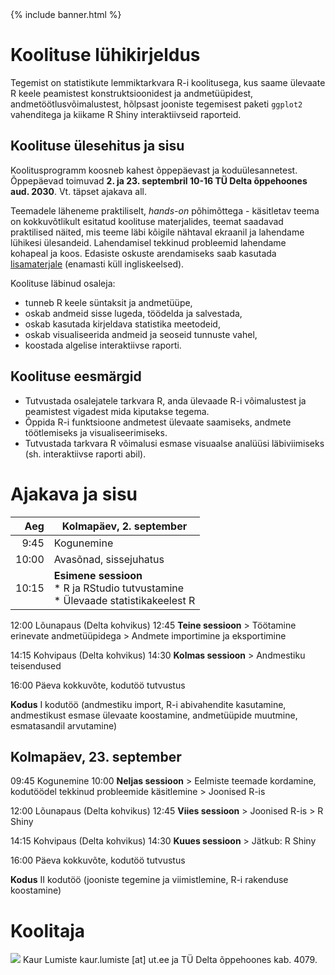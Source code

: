 ﻿---
layout: frontpage
---

<div class="head_example">
 {% include banner.html %}
</div>


# Koolituse lühikirjeldus

Tegemist on statistikute lemmiktarkvara R-i koolitusega, kus saame ülevaate R keele peamistest konstruktsioonidest ja andmetüüpidest, andmetöötlusvõimalustest, hõlpsast jooniste tegemisest paketi `ggplot2` vahenditega ja kiikame R Shiny interaktiivseid raporteid.

## Koolituse ülesehitus ja sisu

Koolitusprogramm koosneb kahest õppepäevast ja koduülesannetest. Õppepäevad toimuvad **2. ja 23. septembril 10-16 TÜ Delta õppehoones aud. 2030**. Vt. täpset ajakava all.

Teemadele läheneme praktiliselt, _hands-on_	 põhimõttega - käsitletav teema on kokkuvõtlikult esitatud koolituse materjalides, teemat saadavad praktilised näited, mis teeme läbi kõigile nähtaval ekraanil ja lahendame lühikesi ülesandeid. Lahendamisel tekkinud probleemid lahendame kohapeal ja koos. Edasiste oskuste arendamiseks saab kasutada [lisamaterjale](lisamaterjal) (enamasti küll ingliskeelsed).

Koolituse läbinud osaleja:

* tunneb R keele süntaksit ja andmetüüpe,
* oskab andmeid sisse lugeda, töödelda ja salvestada,
* oskab kasutada kirjeldava statistika meetodeid,
* oskab visualiseerida andmeid ja seoseid tunnuste vahel,
* koostada algelise interaktiivse raporti.


## Koolituse eesmärgid

* Tutvustada osalejatele tarkvara R, anda ülevaade R-i võimalustest ja peamistest vigadest mida kiputakse tegema.
* Õppida R-i funktsioone andmetest ülevaate saamiseks, andmete töötlemiseks ja visualiseerimiseks.
* Tutvustada tarkvara R võimalusi esmase visuaalse analüüsi läbiviimiseks (sh. interaktiivse raporti abil).


# Ajakava ja sisu 


| Aeg   | Kolmapäev, 2. september  |
|---:	| ---	|
| 9:45  | Kogunemine  |
|10:00  | Avasõnad, sissejuhatus  |
|10:15  |**Esimene sessioon** <br> * R ja RStudio tutvustamine <br>	* Ülevaade statistikakeelest R |
	
12:00 	Lõunapaus (Delta kohvikus)
12:45	**Teine sessioon**
	> Töötamine erinevate andmetüüpidega
	> Andmete importimine ja eksportimine
	
14:15	Kohvipaus (Delta kohvikus)
14:30	**Kolmas sessioon**
	> Andmestiku teisendused
	
16:00	Päeva kokkuvõte, kodutöö tutvustus

**Kodus**
I kodutöö (andmestiku import, R-i abivahendite kasutamine, andmestikust esmase ülevaate koostamine, andmetüüpide muutmine, esmatasandil arvutamine)


Kolmapäev, 23. september
-----
09:45	Kogunemine
10:00	**Neljas sessioon**
	> Eelmiste teemade kordamine, kodutöödel tekkinud probleemide käsitlemine
	> Joonised R-is

12:00	Lõunapaus (Delta kohvikus)
12:45	**Viies sessioon**
	> Joonised R-is
	> R Shiny

14:15 Kohvipaus (Delta kohvikus)
14:30 **Kuues sessioon**
	> Jätkub: R Shiny

16:00 Päeva kokkuvõte, kodutöö tutvustus

**Kodus** 
II kodutöö (jooniste tegemine ja viimistlemine, R-i rakenduse koostamine)


# Koolitaja

![](https://media-exp1.licdn.com/dms/image/C4D03AQHhKgFpBRn0mg/profile-displayphoto-shrink_200_200/0?e=1603929600&v=beta&t=Sn2zJY4IJuR0-_tzuzD8HIjT8Ytw0uDC_y_ddN1QUOI)
Kaur Lumiste kaur.lumiste [at] ut.ee ja TÜ Delta õppehoones kab. 4079.
